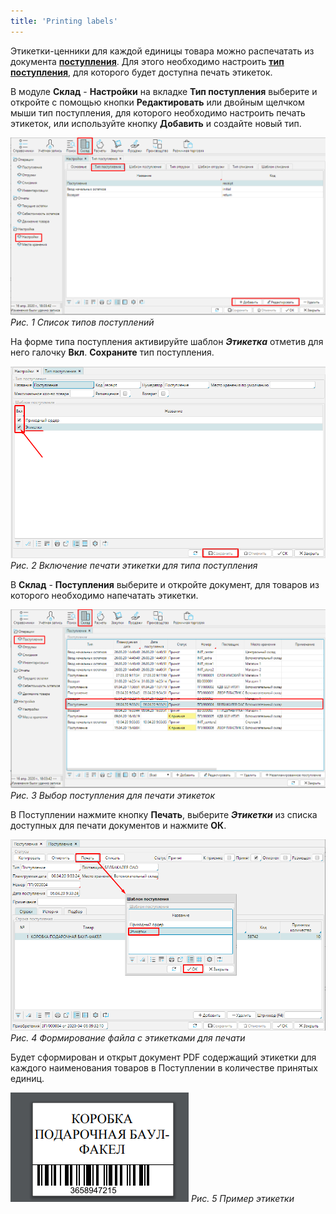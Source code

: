 ```yaml
---
title: 'Printing labels'
---
```


Этикетки-ценники для каждой единицы товара можно распечатать из документа [**поступления**](Receipts.md). Для этого необходимо настроить **[тип поступления](Receipt_type.md)**, для которого будет доступна печать этикеток.

В модуле **Склад** - **Настройки** на вкладке **Тип поступления** выберите и откройте с помощью кнопки **Редактировать** или двойным щелчком мыши тип поступления, для которого необходимо настроить печать этикеток, или используйте кнопку **Добавить** и создайте новый тип.

![](images/Printing_labels_1.png)
*Рис. 1 Список типов поступлений*

  

На форме типа поступления активируйте шаблон ***Этикетка*** отметив для него галочку **Вкл**. **Сохраните** тип поступления.

![](images/Printing_labels_2.png)
*Рис. 2 Включение печати этикетки для типа поступления*

  

В **Склад** - **Поступления** выберите и откройте документ, для товаров из которого необходимо напечатать этикетки.

![](images/Printing_labels_3.png)
*Рис. 3 Выбор поступления для печати этикеток*

  

В Поступлении нажмите кнопку **Печать**, выберите ***Этикетки*** из списка доступных для печати документов и нажмите **ОК**.

![](images/Printing_labels_4.png)
*Рис. 4 Формирование файла с этикетками для печати*

  

Будет сформирован и открыт документ PDF содержащий этикетки для каждого наименования товаров в Поступлении в количестве принятых единиц.

![](images/Printing_labels_5.png)
*Рис. 5 Пример этикетки*

  

  

  


